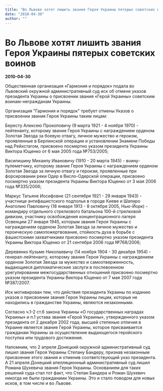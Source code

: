 ```yaml
---
title: "Во Львове хотят лишить звания Героя Украины пятерых советских воинов"
date: "2010-04-30"
author: ""
---
```


# Во Львове хотят лишить звания Героя Украины пятерых советских воинов

**2010-04-30** 

Общественная организация «Гармония и порядок» подала во Львовский окружной административный суд иск об отмене указов президента Украины о присвоении звания «Герой Украины» советским воинам-негражданам Украины.

Организация "Гармония и порядок" требует отмены Указов о присвоении звания Героя Украины таким лицам:

Бересту Алексею Прокоповичу (9 марта 1921 - 4 ноября 1970) - лейтенанту, которому звание Героя Украины с награждением орденом Золотая Звезда за боевую отвагу, личное мужество и героизм, проявленные в Берлинской операции и установлении Знамени Победы над Рейхстагом, присвоено посмертно указом президента Украины Виктора Ющенко от 6 мая 2005 года №753/2005;

Василишину Михаилу Ивановичу (1910 - 20 марта 1945) - воину-пулеметчику, которому звание Героя Украины с награждением орденом Золотая Звезда за личную отвагу и героизм, проявленные при форсировании реки Одер в Висло-Одерской операции, присвоено посмертно указом президента Украины Виктора Ющенко от 3 мая 2006 года №335/2006;

Маркус Татьяне Иосифовне (21 сентября 1921 - 29 января 1943) - участнице антифашистского подполья в городе Киеве и Шапиро Анатолию Павловичу (18 января 1913 - 8 октября 2005, Нью-Йорк) - командиру отдельного стрелкового батальона 100-й стрелковой дивизии, участнику освобождения концентрационного лагеря Освенцим 27 января 1945, которым звания Героя Украины с награждением орденом Золотая Звезда за личное мужество и героическую самопожертвование, стойкость духа в борьбе с фашистскими захватчиками присвоено посмертно указом президента Украины Виктора Ющенко от 21 сентября 2006 года №768/2006;

Деревянко Кузьме Николаевичу (14 ноября 1904 - 30 декабря 1954) - генерал-лейтенанту, которому звание Героя Украины с награждением орденом Золотая Звезда за мужество и самоотверженность, выдающиеся дипломатические заслуги в послевоенном урегулировании межгосударственных отношений присвоено посмертно указом президента Украины Виктора Ющенко от 7 мая 2007 года №387/2007.

Иск мотивирован тем, что действия президента Украины по изданию указов о присвоении звания Героя Украины лицам, которые не находились в гражданстве Украины, являются незаконными.

Согласно ч.1-2 ст.6 закона Украины «О государственных наградах Украины» и п.1 устава звания «Герой Украины», утвержденного указом президента от 2 декабря 2002 года, высшей степенью отличия в Украине является звание Герой Украины, которое присваивается гражданам Украины за осуществление выдающегося геройского поступка или трудового достижения.

Напомним, что 2 апреля Донецкий окружной административный суд лишил звания Героя Украины Степану Бандеру, признав незаконным присвоение этого звания и отменив соответствующий указ президента. А 21 апреля Донецкий апелляционный административный суд лишил Романа Шухевича звания Героя Украины. Основанием для таких решений суда стал тот факт, что Степан Бандера и Роман Шухевич никогда не были гражданами Украины. Это и стало поводом для новых исков, в том числе и во Львове.